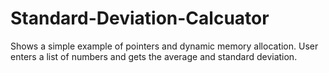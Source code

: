 # Standard-Deviation-Calcuator
Shows a simple example of pointers and dynamic memory allocation.
User enters a list of numbers and gets the average and standard deviation.
